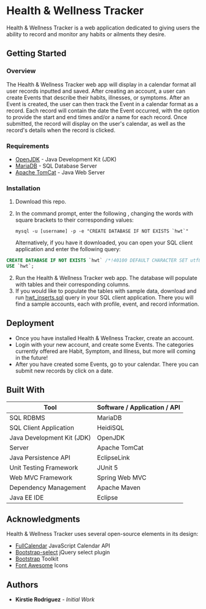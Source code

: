 # Health & Wellness Tracker

Health & Wellness Tracker is a web application dedicated to giving users the ability to record and monitor any habits or ailments they desire. 

## Getting Started
### Overview

The Health & Wellness Tracker web app will display in a calendar format all user records inputted and saved. After creating an account, a user can create Events that describe their habits, illnesses, or symptoms. After an Event is created, the user can then track the Event in a calendar format as a record. Each record will contain the date the Event occurred, with the option to provide the start and end times and/or a name for each record. Once submitted, the record will display on the user's calendar, as well as the record's details when the record is clicked.  

### Requirements

* [OpenJDK](https://openjdk.java.net/install/index.html) - Java Development Kit (JDK)
* [MariaDB](https://downloads.mariadb.org/mariadb/10.4.12/) - SQL Database Server
* [Apache TomCat](https://tomcat.apache.org/download-90.cgi) - Java Web Server

### Installation

1. Download this repo.

2. In the command prompt, enter the following , changing the words with square brackets to their corresponding values:

   ```mysql
   mysql -u [username] -p -e "CREATE DATABASE IF NOT EXISTS `hwt`"
   ```

   Alternatively, if you have it downloaded, you can open your SQL client application and enter the following query:

```SQL
CREATE DATABASE IF NOT EXISTS `hwt` /*!40100 DEFAULT CHARACTER SET utf8*/;
USE `hwt`;
```

2. Run the Health & Wellness Tracker web app. The database will populate with tables and their corresponding columns.
3. If you would like to populate the tables with sample data, download and run [hwt_inserts.sql](https://github.com/KirstieRodriguez/HealthWellnessTracker/SQL/hwt_inserts.sql) query in your SQL client application. There you will find a sample accounts, each with profile, event, and record information. 

## Deployment

* Once you have installed Health & Wellness Tracker, create an account.
* Login with your new account, and create some Events. The categories currently offered are Habit, Symptom, and Illness, but more will coming in the future! 
* After you have created some Events, go to your calendar. There you can submit new records by click on a date. 

## Built With

| Tool                       | Software / Application / API |
| -------------------------- | ---------------------------- |
| SQL RDBMS                  | MariaDB                      |
| SQL Client Application     | HeidiSQL                     |
| Java Development Kit (JDK) | OpenJDK                      |
| Server                     | Apache TomCat                |
| Java Persistence API       | EclipseLink                  |
| Unit Testing Framework     | JUnit 5                      |
| Web MVC Framework          | Spring Web MVC               |
| Dependency Management      | Apache Maven                 |
| Java EE IDE                | Eclipse                      |

## Acknowledgments
Health & Wellness Tracker uses several open-source elements in its design: 

* [FullCalendar](https://fullcalendar.io/) JavaScript Calendar API
* [Bootstrap-select](https://developer.snapappointments.com/bootstrap-select/) jQuery select plugin
* [Bootstrap](https://getbootstrap.com/) Toolkit
* [Font Awesome](https://fontawesome.com/) Icons

## Authors

* **Kirstie Rodriguez** - *Initial Work*